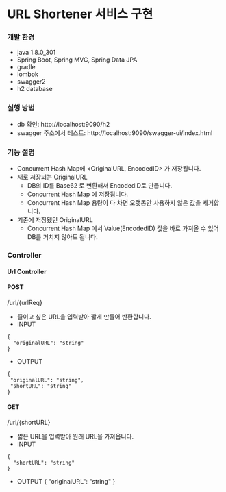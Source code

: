 # URL Shortener 서비스 구현

### 개발 환경

* java 1.8.0_301
* Spring Boot, Spring MVC, Spring Data JPA
* gradle
* lombok
* swagger2
* h2 database

### 실행 방법
* db 확인: http://localhost:9090/h2
* swagger 주소에서 테스트: http://localhost:9090/swagger-ui/index.html

### 기능 설명

* Concurrent Hash Map에 <OriginalURL, EncodedID> 가 저장됩니다.
* 새로 저장되는 OriginalURL
  * DB의 ID를 Base62 로 변환해서 EncodedID로 만듭니다.
  * Concurrent Hash Map 에 저장됩니다.
  * Concurrent Hash Map 용량이 다 차면 오랫동안 사용하지 않은 값을 제거합니다.
* 기존에 저장됐던 OriginalURL
  * Concurrent Hash Map 에서 Value(EncodedID) 값을 바로 가져올 수 있어 DB를 거치지 않아도 됩니다.

### Controller

#### Url Controller

#### POST

/url/{urlReq}

* 줄이고 싶은 URL을 입력받아 짧게 만들어 반환합니다.
* INPUT

```
{
  "originalURL": "string"
}
```

* OUTPUT

 ```
{
  "originalURL": "string",
  "shortURL": "string"
}
 ```

#### GET

/url/{shortURL}

* 짧은 URL을 입력받아 원래 URL을 가져옵니다.
* INPUT

```
{
  "shortURL": "string"
}
```

* OUTPUT
  {
  "originalURL": "string"
  }
